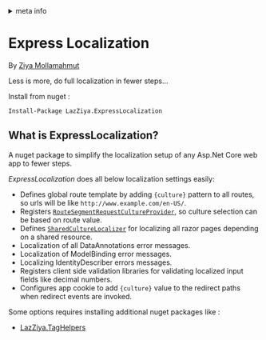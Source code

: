 <!-- meta tags details, will be assigned to meta tags inside header by js -->
<div id="meta-info">
<details><summary>meta info</summary>

> * Title: <i id="md-title">Express Localization</i>
> * Keywords: <i id="md-keywords">localization, asp.net-core, express-localization</i>
> * Description: <i id="md-description">All dirty localizaiton setup in simple steps.</i>
> * Author: <i id="md-author">Ziya Mollamahmut</i>
> * Date: <i id="md-date">08-Aug-2020</i>
> * Image: <i id="md-image">https://github.com/LazZiya/Docs/raw/master/LazZiya.ExpressLocalization/v4.0/images/lazziya-express-localization-logo.png</i>
> * Image-alt: <i id="md-image-alt">LazZiya.ExpressLocalization Logo</i>
> * Version: <i id="md-version">v4.0</i>

</details>
</div>

# Express Localization

By [Ziya Mollamahmut](https://github.com/LazZiya)

Less is more, do full localization in fewer steps...

Install from nuget :
````
Install-Package LazZiya.ExpressLocalization
````

## What is ExpressLocalization? 
A nuget package to simplify the localization setup of any Asp.Net Core web app to fewer steps. 

_ExpressLocalization_ does all below localization settings easily:

- Defines global route template by adding `{culture}` pattern to all routes, so urls will be like `http://www.example.com/en-US/`.
- Registers [`RouteSegmentRequestCultureProvider`][1], so culture selection can be based on route value.
- Defines [`SharedCultureLocalizer`][3] for localizing all razor pages depending on a shared resource.
- Localization of all DataAnnotations error messages.
- Localization of ModelBinding error messages.
- Localizing IdentityDescriber errors messages.
- Registers client side validation libraries for validating localized input fields like decimal numbers. 
- Configures app cookie to add `{culture}` value to the redirect paths when redirect events are invoked.

Some options requires installing additional nuget packages like : 
- [LazZiya.TagHelpers][5]

[1]:https://github.com/LazZiya/ExpressLocalization/blob/master/LazZiya.ExpressLocalization/RouteSegmentCultureProvider.cs
[3]:https://github.com/LazZiya/ExpressLocalization/blob/master/LazZiya.ExpressLocalization/SharedCultureLocalizer.cs
[5]:index.md
